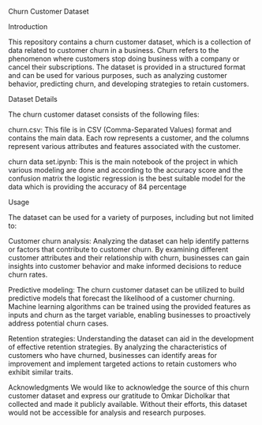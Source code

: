 Churn Customer Dataset

Introduction

This repository contains a churn customer dataset, which is a collection of data related to customer churn in a business. Churn refers to the phenomenon where customers stop doing business with a company or cancel their subscriptions. The dataset is provided in a structured format and can be used for various purposes, such as analyzing customer behavior, predicting churn, and developing strategies to retain customers.

Dataset Details

The churn customer dataset consists of the following files:

churn.csv: This file is in CSV (Comma-Separated Values) format and contains the main data. Each row represents a customer, and the columns represent various attributes and features associated with the customer.

churn data set.ipynb: This is the main notebook of the project in which various modeling are done and according to the accuracy score and the confusion matrix the logistic regression is the best suitable model for the data which is providing the accuracy of 84 percentage

Usage

The dataset can be used for a variety of purposes, including but not limited to:

Customer churn analysis: Analyzing the dataset can help identify patterns or factors that contribute to customer churn. By examining different customer attributes and their relationship with churn, businesses can gain insights into customer behavior and make informed decisions to reduce churn rates.

Predictive modeling: The churn customer dataset can be utilized to build predictive models that forecast the likelihood of a customer churning. Machine learning algorithms can be trained using the provided features as inputs and churn as the target variable, enabling businesses to proactively address potential churn cases.

Retention strategies: Understanding the dataset can aid in the development of effective retention strategies. By analyzing the characteristics of customers who have churned, businesses can identify areas for improvement and implement targeted actions to retain customers who exhibit similar traits.

Acknowledgments
We would like to acknowledge the source of this churn customer dataset and express our gratitude to Omkar Dicholkar that collected and made it publicly available. Without their efforts, this dataset would not be accessible for analysis and research purposes.
